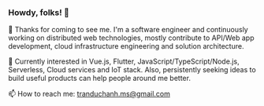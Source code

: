 ### Howdy, folks! 👋

🌱 Thanks for coming to see me. I'm a software engineer and continuously working on distributed web technologies, mostly contribute to API/Web app development, cloud infrastructure engineering and solution architecture.

💬 Currently interested in Vue.js, Flutter, JavaScript/TypeScript/Node.js, Serverless, Cloud services and IoT stack. Also, persistently seeking ideas to build useful products can help people around me better.

📫 How to reach me: tranduchanh.ms@gmail.com
